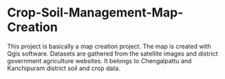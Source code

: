 # Crop-Soil-Management-Map-Creation
This project is basically a map creation project. The map is created with Qgis software. Datasets are gathered from the satellite images and district government agriculture websites. It belongs to Chengalpattu and Kanchipuram district soil and crop data.
